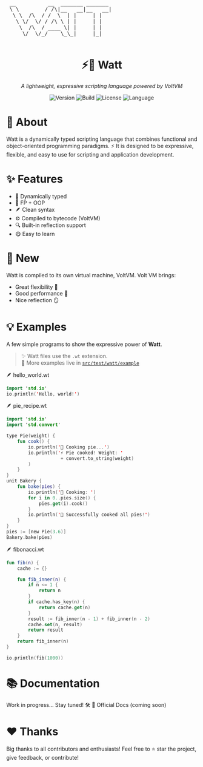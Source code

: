 <p align="center">
  <pre>
 __          __  _______ _______ 
 \ \        / /\|__   __|__   __|
  \ \  /\  / /  \  | |     | |   
   \ \/  \/ / /\ \ | |     | |   
    \  /\  / ____ \| |     | |   
     \/  \/_/    \_\_|     |_|   
  </pre>
  <h1 align="center">⚡🍹 Watt</h1>
  <p align="center"><i>A lightweight, expressive scripting language powered by VoltVM</i></p>
</p>

<p align="center">
<img alt="Version" src="https://img.shields.io/badge/version-0.1.0-blue?style=flat-square" />
<img alt="Build" src="https://img.shields.io/badge/build-passing-brightgreen?style=flat-square" />
<img alt="License" src="https://img.shields.io/badge/license-MIT-yellow?style=flat-square" />
<img alt="Language" src="https://img.shields.io/badge/made_with-Watt-ff69b4?style=flat-square" />
</p>


# 🤔 About 
Watt is a dynamically typed scripting language that combines functional and object-oriented programming paradigms. ⚡
It is designed to be expressive, flexible, and easy to use for scripting and application development.

# ✨ Features

- 🔄 Dynamically typed
- 🧠 FP + OOP 
- 🪶 Clean syntax
- ⚙️ Compiled to bytecode (VoltVM)
- 🔍 Built-in reflection support
- 😋 Easy to learn

# 🚀 New 
Watt is compiled to its own virtual machine, VoltVM.
Volt VM brings:
- Great flexibility 🧩
- Good performance 🐇
- Nice reflection 🪞


# 💡 Examples

A few simple programs to show the expressive power of **Watt**.

> ✨ Watt files use the `.wt` extension.  
> 📂 More examples live in [`src/test/watt/example`](src/test/watt/example)

🪶 hello_world.wt
```kotlin
import 'std.io'
io.println('Hello, world!')
```

🪶 pie_recipe.wt
```kotlin
import 'std.io'
import 'std.convert'

type Pie(weight) {
    fun cook() {
        io.println('🥧 Cooking pie...')
        io.println('⚡ Pie cooked! Weight: '
                    + convert.to_string(weight)
        )
    }
}
unit Bakery {
    fun bake(pies) {
        io.println('🍪 Cooking: ')
        for i in 0..pies.size() {
            pies.get(i).cook()
        }
        io.println('🎉 Successfully cooked all pies!')
    }
}
pies := [new Pie(3.6)]
Bakery.bake(pies)
```

🪶 fibonacci.wt
```kotlin
fun fib(n) {
    cache := {}

    fun fib_inner(n) {
        if n <= 1 {
            return n
        }
        if cache.has_key(n) {
            return cache.get(n)
        }
        result := fib_inner(n - 1) + fib_inner(n - 2)
        cache.set(n, result)
        return result
    }
    return fib_inner(n)
}

io.println(fib(1000))
```

# 📚 Documentation
Work in progress... Stay tuned! 🛠️
📖 Official Docs (coming soon)

# ❤️ Thanks
Big thanks to all contributors and enthusiasts!
Feel free to ⭐️ star the project, give feedback, or contribute!